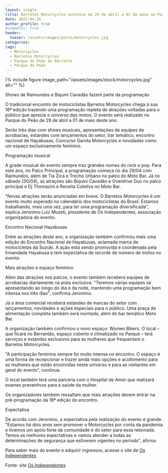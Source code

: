 ```yaml
---
layout: single
title: Barretos Motorcycles acontece de 29 de abril a 01 de maio no Parque do Peão de Barretos (SP)
date: 2022-04-26
author_profile: true
#comments: true
header:
  teaser: /assets/images/posts/motorcycles.jpg
categories:
tags:
  - Motorcycles
  - Barretos Motorcycles
  - Parque do Peão de Barretos
  - Parque do Peão
---
```


{% include figure image_path="/assets/images/stock/motorcycles.jpg" alt=""  %}

Shows de Raimundos e Biquini Cavadão fazem parte da programação
 
O tradicional encontro de motociclistas Barretos Motorcycles chega à sua 18ª edição trazendo uma programação repleta de atrações voltadas para o público que aprecia o universo das motos. O evento será realizado no Parque do Peão de 29 de abril a 01 de maio deste ano.
 
Serão três dias com shows musicais, apresentações de equipes de acrobacias, estandes com lançamentos do setor, bar temático, encontro nacional de Hayabusas, Concurso Garota Motorcycles e novidades como um espaço exclusivamente feminino.
 
Programação musical
 
A grade musical do evento sempre traz grandes nomes do rock e pop. Para este ano, no Palco Principal, a programação começa no dia 29/04 com Raimundos, além de Tia Zica e Trecho Urbano no palco do Moto Bar. Já no sábado (30/04), as atrações são Biquini Cavadão e Overdrive Duo no palco principal e Dj Thomazini e Receita Coletiva no Moto Bar.
 
"Novas atrações serão anunciadas em breve. O Barretos Motorcycles é um evento muito esperado no calendário dos motociclistas do Brasil. Estamos trabalhando, mais uma vez, para ter uma programação diversificada", explica Jeronimo Luiz Muzeti, presidente de Os Independentes, associação organizadora do evento.
 
Encontro Nacional Hayabusas
 
Entre as atrações deste ano, a organização também confirmou mais uma edição do Encontro Nacional de Hayabusas, aclamada marca de motocicletas da Suzuki. A ação está sendo promovida e coordenada pela Irmandade Hayabusa e tem expectativa de recorde de número de motos no evento.
 
Mais atrações e espaço feminino
 
Além das atrações nos palcos, o evento também receberá equipes de acrobacias diariamente na pista exclusiva. "Teremos várias equipes se apresentando ao longo do dia e da noite, mantendo uma programação bem intensa nos três dias", confirma Jeronimo.
 
 
Já a área comercial receberá estandes de marcas do setor com lançamentos, novidades e ações especiais para o público. Uma praça de alimentação completa também será montada, além do bar temático Moto Bar.
 
A organização também confirmou o novo espaço: Women Bikers. O local – que ficará no Berrantão, espaço coberto e climatizado no Parque – terá serviços e estandes exclusivos para as mulheres que frequentam o Barretos Motorcycles.
 
"A participação feminina sempre foi muito intensa no encontro. O espaço é uma forma de recepcionar e trazer ainda mais opções e acolhimento para as mulheres que estão envolvidas neste universo e para as visitantes em geral do evento", continua.
 
O local também terá uma parceria com o Hospital de Amor que realizará exames preventivos para a saúde da mulher.
 
Os organizadores também ressaltam que mais atrações devem entrar na pré-programação da 18ª edição do encontro.
 
Expectativa
 
De acordo com Jeronimo, a expectativa pela realização do evento é grande. "Estamos há dois anos sem promover o Motorcycles por conta da pandemia e tivemos um apoio forte da comunidade e do setor para essa retomada. Temos as melhores expectativas e vamos atender a todas as determinações de segurança que estiverem vigentes no período", afirma.

Para saber mais do evento e adquirir ingressos, acesse o site de [Os Independentes]( https://www.independentes.com.br/motorcycles/programacao#conteudo )

Fonte: site [Os Independentes]( https://www.independentes.com.br/motorcycles/programacao#conteudo )